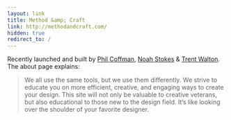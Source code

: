 ```yaml
---
layout: link
title: Method &amp; Craft
link: http://methodandcraft.com/
hidden: true
redirect_to: / 
---
```


Recently launched and built by [Phil Coffman](http://philcoffman.com/),
[Noah Stokes](http://noahstokes.com/) & [Trent
Walton](http://trentwalton.com/). The about page explains:

> We all use the same tools, but we use them differently. We strive to
> educate you on more efficient, creative, and engaging ways to create
> your design. This site will not only be valuable to creative veterans,
> but also educational to those new to the design field. It’s like
> looking over the shoulder of your favorite designer.
